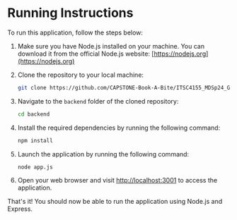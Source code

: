 # Running Instructions

To run this application, follow the steps below:

1. Make sure you have Node.js installed on your machine. You can download it from the official Node.js website: [https://nodejs.org](https://nodejs.org)

2. Clone the repository to your local machine:

   ```bash
   git clone https://github.com/CAPSTONE-Book-A-Bite/ITSC4155_MDSp24_Group12.git
   ```

3. Navigate to the `backend` folder of the cloned repository:

   ```bash
   cd backend
   ```

4. Install the required dependencies by running the following command:

   ```bash
   npm install
   ```

5. Launch the application by running the following command:

   ```bash
   node app.js
   ```

6. Open your web browser and visit [http://localhost:3001](http://localhost:3001) to access the application.

That's it! You should now be able to run the application using Node.js and Express.
